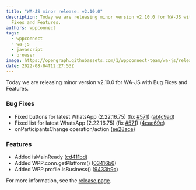 ```yaml
---
title: "WA-JS minor release: v2.10.0"
description: Today we are releasing minor version v2.10.0 for WA-JS with Bug
  Fixes and Features.
authors: wppconnect
tags:
  - wppconnect
  - wa-js
  - javascript
  - browser
image: https://opengraph.githubassets.com/1/wppconnect-team/wa-js/releases/tag/v2.10.0
date: 2022-08-04T12:27:53Z
---
```


Today we are releasing minor version v2.10.0 for WA-JS with Bug Fixes and Features.

<!--truncate-->

### Bug Fixes

* Fixed buttons for latest WhatsApp (2.22.16.75) (fix [#571](https://github.com/wppconnect-team/wa-js/issues/571)) ([abfc9ad](https://github.com/wppconnect-team/wa-js/commit/abfc9ad984ed77986330bd507c092856fdbba7dc))
* Fixed list for latest WhatsApp (2.22.16.75) (fix [#571](https://github.com/wppconnect-team/wa-js/issues/571)) ([4cae69e](https://github.com/wppconnect-team/wa-js/commit/4cae69ed6006e765f7732ecc542273b9d9fa9dd8))
* onParticipantsChange operation/action ([ee28ace](https://github.com/wppconnect-team/wa-js/commit/ee28ace0226c285d72d8e3b907f3bb47339adde1))


### Features

* Added isMainReady ([cd411bd](https://github.com/wppconnect-team/wa-js/commit/cd411bdf1303f24bb160a875980e56d0a6c4f8a3))
* Added WPP.conn.getPlatform() ([03416b6](https://github.com/wppconnect-team/wa-js/commit/03416b622d877d28cf2d25d2dd42a534321c5239))
* Added WPP.profile.isBusiness() ([9433b9c](https://github.com/wppconnect-team/wa-js/commit/9433b9c54c5bbb2a8d89f82362a258667db13706))

For more information, see the [release page](https://github.com/wppconnect-team/wa-js/releases/tag/v2.10.0).